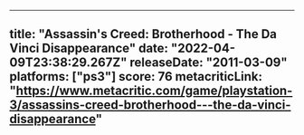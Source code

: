
---
title: "Assassin's Creed: Brotherhood - The Da Vinci Disappearance"
date: "2022-04-09T23:38:29.267Z"
releaseDate: "2011-03-09"
platforms: ["ps3"]
score: 76
metacriticLink: "https://www.metacritic.com/game/playstation-3/assassins-creed-brotherhood---the-da-vinci-disappearance"
---
